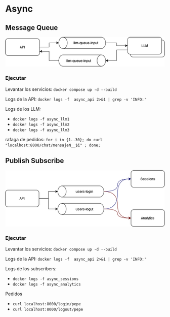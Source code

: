 # Async

## Message Queue

![Arquitectura](img/MQ.png)

### Ejecutar

Levantar los servicios: `docker compose up -d --build`

Logs de la API: `docker logs -f  async_api 2>&1 | grep -v 'INFO:'` 

Logs de los LLM:

- `docker logs -f async_llm1`
- `docker logs -f async_llm2`
- `docker logs -f async_llm3`

rafaga de pedidos: `for i in {1..30}; do curl "localhost:8000/chat/mensajeN__$i" ; done;`

## Publish Subscribe

![Arquitectura](img/PUBSUB.png)

### Ejecutar

Levantar los servicios: `docker compose up -d --build`

Logs de la API: `docker logs -f  async_api 2>&1 | grep -v 'INFO:'` 

Logs de los subscribers:

- `docker logs -f async_sessions`
- `docker logs -f async_analytics`

Pedidos

- `curl localhost:8000/login/pepe`
- `curl localhost:8000/logout/pepe`